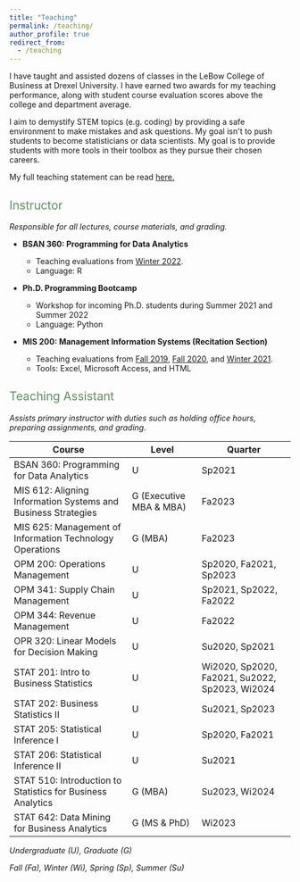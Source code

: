 ```yaml
---
title: "Teaching"
permalink: /teaching/
author_profile: true
redirect_from:
  - /teaching
---
```

<style type='text/css'>
  h1 {
  }
  h2 {
font-weight:normal;
    color: #609162;
  }

</style>

I have taught and assisted dozens of classes in the LeBow College of Business at Drexel University. I have earned two awards for my teaching performance, along with student course evaluation scores above the college and department average. 


I aim to demystify STEM topics (e.g. coding) by providing a safe environment to make mistakes and ask questions. My goal isn't to push students to become statisticians or data scientists. My goal is to provide students with more tools in their toolbox as they pursue their chosen careers.

My full teaching statement can be read <a href="/files/BuhlerTeachingStatement.pdf" target="_blank" rel="noopener noreferrer"> here. </a> 



## Instructor
*Responsible for all lectures, course materials, and grading.*
- **BSAN 360: Programming for Data Analytics**
	- Teaching evaluations from <a href="/files/BSAN-360_Winter2022.pdf" target="_blank" rel="noopener noreferrer">Winter 2022</a>.
	- Language: R


- **Ph.D. Programming Bootcamp**
	- Workshop for incoming Ph.D. students during Summer 2021 and Summer 2022
	- Language: Python 

- **MIS 200: Management Information Systems (Recitation Section)**

	- Teaching evaluations from <a href="/files/MIS-200_Fall2019.pdf" target="_blank" rel="noopener noreferrer">Fall 2019</a>,  <a href="/files/MIS-200_Fall2020.pdf" target="_blank" rel="noopener noreferrer">Fall 2020</a>, and <a href="/files/MIS-200_Winter2021.pdf" target="_blank" rel="noopener noreferrer">Winter 2021</a>. 
	-  Tools: Excel, Microsoft Access, and HTML
	


## Teaching Assistant
*Assists primary instructor with duties such as holding office hours, preparing assignments, and grading.*

| Course | Level | Quarter |
| ---- | --- | --- |
| BSAN 360: Programming for Data Analytics | U | Sp2021 |
| MIS 612: Aligning Information Systems and Business Strategies | G (Executive MBA & MBA) | Fa2023 |
| MIS 625: Management of Information Technology Operations | G (MBA) | Fa2023 |
| OPM 200: Operations Management | U | Sp2020, Fa2021, Sp2023 |
| OPM 341: Supply Chain Management | U | Sp2021, Sp2022, Fa2022 |
| OPM 344: Revenue Management | U | Fa2022 |
| OPR 320: Linear Models for Decision Making | U | Su2020, Sp2021 |
| STAT 201: Intro to Business Statistics | U | Wi2020, Sp2020, Fa2021, Su2022, Sp2023, Wi2024 |
| STAT 202: Business Statistics II | U | Su2021, Sp2023 |
| STAT 205: Statistical Inference I  | U | Sp2020, Fa2021 |
| STAT 206: Statistical Inference II | U | Su2021 |
| STAT 510: Introduction to Statistics for Business Analytics | G (MBA) | Su2023, Wi2024 |
| STAT 642: Data Mining for Business Analytics  | G (MS & PhD) | Wi2023 |

*Undergraduate (U), Graduate (G)*

*Fall (Fa), Winter (Wi), Spring (Sp), Summer (Su)*



